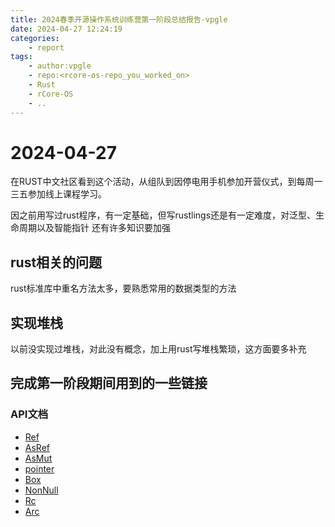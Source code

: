 ```yaml
---
title: 2024春季开源操作系统训练营第一阶段总结报告-vpgle
date: 2024-04-27 12:24:19
categories:
    - report
tags:
    - author:vpgle
    - repo:<rcore-os-repo_you_worked_on>
    - Rust
    - rCore-OS
    - ..
---
```


# 2024-04-27

在RUST中文社区看到这个活动，从组队到因停电用手机参加开营仪式，到每周一三五参加线上课程学习。

因之前用写过rust程序，有一定基础，但写rustlings还是有一定难度，对泛型、生命周期以及智能指针
还有许多知识要加强

## rust相关的问题

rust标准库中重名方法太多，要熟悉常用的数据类型的方法

## 实现堆栈

以前没实现过堆栈，对此没有概念，加上用rust写堆栈繁琐，这方面要多补充

## 完成第一阶段期间用到的一些链接

### API文档
- [Ref](https://doc.rust-lang.org/std/primitive.reference.html)
- [AsRef](https://doc.rust-lang.org/std/convert/trait.AsRef.html)
- [AsMut](https://doc.rust-lang.org/std/convert/trait.AsMut.html)
- [pointer](https://doc.rust-lang.org/std/primitive.pointer.html)
- [Box](https://doc.rust-lang.org/std/boxed/struct.Box.html)
- [NonNull](https://doc.rust-lang.org/std/ptr/struct.NonNull.html)
- [Rc](https://doc.rust-lang.org/std/rc/struct.Rc.html)
- [Arc](https://doc.rust-lang.org/std/sync/struct.Arc.html)

